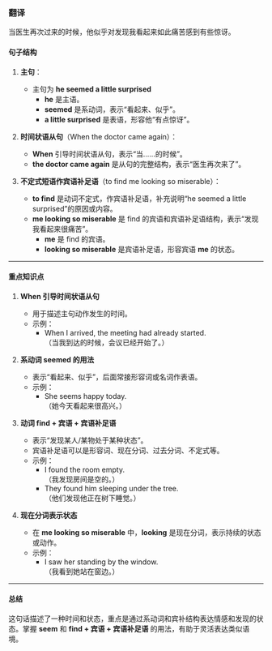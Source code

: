 ### 翻译
当医生再次过来的时候，他似乎对发现我看起来如此痛苦感到有些惊讶。

#### 句子结构
1. **主句**：  
   - 主句为 **he seemed a little surprised**  
     - **he** 是主语。  
     - **seemed** 是系动词，表示“看起来、似乎”。  
     - **a little surprised** 是表语，形容他“有点惊讶”。

2. **时间状语从句**（When the doctor came again）：  
   - **When** 引导时间状语从句，表示“当……的时候”。  
   - **the doctor came again** 是从句的完整结构，表示“医生再次来了”。

3. **不定式短语作宾语补足语**（to find me looking so miserable）：  
   - **to find** 是动词不定式，作宾语补足语，补充说明“he seemed a little surprised”的原因或内容。  
   - **me looking so miserable** 是 find 的宾语和宾语补足语结构，表示“发现我看起来很痛苦”。  
     - **me** 是 find 的宾语。  
     - **looking so miserable** 是宾语补足语，形容宾语 **me** 的状态。

---

#### 重点知识点
1. **When 引导时间状语从句**  
   - 用于描述主句动作发生的时间。  
   - 示例：  
     - When I arrived, the meeting had already started.  
       （当我到达的时候，会议已经开始了。）

2. **系动词 seemed 的用法**  
   - 表示“看起来、似乎”，后面常接形容词或名词作表语。  
   - 示例：  
     - She seems happy today.  
       （她今天看起来很高兴。）

3. **动词 find + 宾语 + 宾语补足语**  
   - 表示“发现某人/某物处于某种状态”。  
   - 宾语补足语可以是形容词、现在分词、过去分词、不定式等。  
   - 示例：  
     - I found the room empty.  
       （我发现房间是空的。）  
     - They found him sleeping under the tree.  
       （他们发现他正在树下睡觉。）

4. **现在分词表示状态**  
   - 在 **me looking so miserable** 中，**looking** 是现在分词，表示持续的状态或动作。  
   - 示例：  
     - I saw her standing by the window.  
       （我看到她站在窗边。）

---

#### 总结
这句话描述了一种时间和状态，重点是通过系动词和宾补结构表达情感和发现的状态。掌握 **seem** 和 **find + 宾语 + 宾语补足语** 的用法，有助于灵活表达类似语境。
